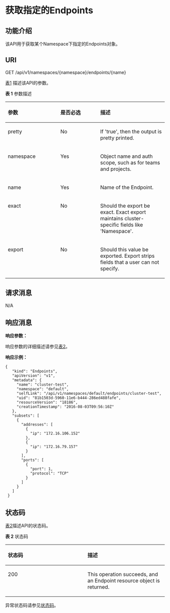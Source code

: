 # 获取指定的Endpoints<a name="cce_02_0061"></a>

## 功能介绍<a name="zh-cn_topic_0079615072_section885082"></a>

该API用于获取某个Namespace下指定的Endpoints对象。

## URI<a name="s4c063734e7b04b8aa1818085c9fdd5f3"></a>

GET /api/v1/namespaces/\{namespace\}/endpoints/\{name\}

[表1](#zh-cn_topic_0079615072_table12571834)  描述该API的参数。

**表 1**  参数描述

<a name="zh-cn_topic_0079615072_table12571834"></a>
<table><thead align="left"><tr id="zh-cn_topic_0079615072_row52268049"><th class="cellrowborder" valign="top" width="33%" id="mcps1.2.4.1.1"><p id="zh-cn_topic_0079615072_p5853587"><a name="zh-cn_topic_0079615072_p5853587"></a><a name="zh-cn_topic_0079615072_p5853587"></a>参数</p>
</th>
<th class="cellrowborder" valign="top" width="25%" id="mcps1.2.4.1.2"><p id="p24602870201644"><a name="p24602870201644"></a><a name="p24602870201644"></a>是否必选</p>
</th>
<th class="cellrowborder" valign="top" width="42%" id="mcps1.2.4.1.3"><p id="zh-cn_topic_0079615072_p19119237"><a name="zh-cn_topic_0079615072_p19119237"></a><a name="zh-cn_topic_0079615072_p19119237"></a>描述</p>
</th>
</tr>
</thead>
<tbody><tr id="zh-cn_topic_0079615072_row5154373"><td class="cellrowborder" valign="top" width="33%" headers="mcps1.2.4.1.1 "><p id="zh-cn_topic_0079615072_p14851049"><a name="zh-cn_topic_0079615072_p14851049"></a><a name="zh-cn_topic_0079615072_p14851049"></a>pretty</p>
</td>
<td class="cellrowborder" valign="top" width="25%" headers="mcps1.2.4.1.2 "><p id="zh-cn_topic_0079615072_p62084314"><a name="zh-cn_topic_0079615072_p62084314"></a><a name="zh-cn_topic_0079615072_p62084314"></a>No</p>
</td>
<td class="cellrowborder" valign="top" width="42%" headers="mcps1.2.4.1.3 "><p id="zh-cn_topic_0079615072_p62773503"><a name="zh-cn_topic_0079615072_p62773503"></a><a name="zh-cn_topic_0079615072_p62773503"></a>If 'true', then the output is pretty printed.</p>
</td>
</tr>
<tr id="zh-cn_topic_0079615072_row28090616"><td class="cellrowborder" valign="top" width="33%" headers="mcps1.2.4.1.1 "><p id="zh-cn_topic_0079615072_p60747463"><a name="zh-cn_topic_0079615072_p60747463"></a><a name="zh-cn_topic_0079615072_p60747463"></a>namespace</p>
</td>
<td class="cellrowborder" valign="top" width="25%" headers="mcps1.2.4.1.2 "><p id="zh-cn_topic_0079615072_p21597503"><a name="zh-cn_topic_0079615072_p21597503"></a><a name="zh-cn_topic_0079615072_p21597503"></a>Yes</p>
</td>
<td class="cellrowborder" valign="top" width="42%" headers="mcps1.2.4.1.3 "><p id="zh-cn_topic_0079615072_p4567303"><a name="zh-cn_topic_0079615072_p4567303"></a><a name="zh-cn_topic_0079615072_p4567303"></a>Object name and auth scope, such as for teams and projects.</p>
</td>
</tr>
<tr id="zh-cn_topic_0079615072_row41105728"><td class="cellrowborder" valign="top" width="33%" headers="mcps1.2.4.1.1 "><p id="zh-cn_topic_0079615072_p41229700"><a name="zh-cn_topic_0079615072_p41229700"></a><a name="zh-cn_topic_0079615072_p41229700"></a>name</p>
</td>
<td class="cellrowborder" valign="top" width="25%" headers="mcps1.2.4.1.2 "><p id="zh-cn_topic_0079615072_p51271404"><a name="zh-cn_topic_0079615072_p51271404"></a><a name="zh-cn_topic_0079615072_p51271404"></a>Yes</p>
</td>
<td class="cellrowborder" valign="top" width="42%" headers="mcps1.2.4.1.3 "><p id="zh-cn_topic_0079615072_p59343073"><a name="zh-cn_topic_0079615072_p59343073"></a><a name="zh-cn_topic_0079615072_p59343073"></a>Name of the Endpoint.</p>
</td>
</tr>
<tr id="rd4d1295455c740438ece36c229eb8c75"><td class="cellrowborder" valign="top" width="33%" headers="mcps1.2.4.1.1 "><p id="zh-cn_topic_0079615072_p145446584212"><a name="zh-cn_topic_0079615072_p145446584212"></a><a name="zh-cn_topic_0079615072_p145446584212"></a>exact</p>
</td>
<td class="cellrowborder" valign="top" width="25%" headers="mcps1.2.4.1.2 "><p id="zh-cn_topic_0079615072_p15454594218"><a name="zh-cn_topic_0079615072_p15454594218"></a><a name="zh-cn_topic_0079615072_p15454594218"></a>No</p>
</td>
<td class="cellrowborder" valign="top" width="42%" headers="mcps1.2.4.1.3 "><p id="zh-cn_topic_0079615072_p135451953426"><a name="zh-cn_topic_0079615072_p135451953426"></a><a name="zh-cn_topic_0079615072_p135451953426"></a>Should the export be exact. Exact export maintains cluster-specific fields like 'Namespace'.</p>
</td>
</tr>
<tr id="zh-cn_topic_0079615072_row798577421"><td class="cellrowborder" valign="top" width="33%" headers="mcps1.2.4.1.1 "><p id="zh-cn_topic_0079615072_p10989774219"><a name="zh-cn_topic_0079615072_p10989774219"></a><a name="zh-cn_topic_0079615072_p10989774219"></a>export</p>
</td>
<td class="cellrowborder" valign="top" width="25%" headers="mcps1.2.4.1.2 "><p id="zh-cn_topic_0079615072_p298187154210"><a name="zh-cn_topic_0079615072_p298187154210"></a><a name="zh-cn_topic_0079615072_p298187154210"></a>No</p>
</td>
<td class="cellrowborder" valign="top" width="42%" headers="mcps1.2.4.1.3 "><p id="zh-cn_topic_0079615072_p898677425"><a name="zh-cn_topic_0079615072_p898677425"></a><a name="zh-cn_topic_0079615072_p898677425"></a>Should this value be exported. Export strips fields that a user can not specify.</p>
</td>
</tr>
</tbody>
</table>

## 请求消息<a name="se5dc3a3d39a34f22a7353e5b56820ee1"></a>

N/A

## 响应消息<a name="sb016aaee185e4c39889395b7b34f7968"></a>

**响应参数：**

响应参数的详细描述请参见[表2](创建Endpoints.md#zh-cn_topic_0079614955_ref458759912)。

**响应示例：**

```
{ 
   "kind": "Endpoints", 
   "apiVersion": "v1", 
   "metadata": { 
     "name": "cluster-test", 
     "namespace": "default", 
     "selfLink": "/api/v1/namespaces/default/endpoints/cluster-test", 
     "uid": "81b1503d-5960-11e6-b444-286ed488fafe", 
     "resourceVersion": "18186", 
     "creationTimestamp": "2016-08-03T09:56:10Z" 
   }, 
   "subsets": [ 
     { 
       "addresses": [ 
         { 
           "ip": "172.16.106.152" 
         }, 
         { 
           "ip": "172.16.79.157" 
         } 
       ], 
       "ports": [ 
         { 
           "port": 1, 
           "protocol": "TCP" 
         } 
       ] 
     } 
   ] 
 }
```

## 状态码<a name="sf826b071d47f4d51bc560ff6f2ef1fbf"></a>

[表2](#zh-cn_topic_0079615072_table12672824)描述API的状态码。

**表 2**  状态码

<a name="zh-cn_topic_0079615072_table12672824"></a>
<table><thead align="left"><tr id="zh-cn_topic_0079615072_row17662689"><th class="cellrowborder" valign="top" width="50%" id="mcps1.2.3.1.1"><p id="p39753582201644"><a name="p39753582201644"></a><a name="p39753582201644"></a>状态码</p>
</th>
<th class="cellrowborder" valign="top" width="50%" id="mcps1.2.3.1.2"><p id="zh-cn_topic_0079615072_p55008403"><a name="zh-cn_topic_0079615072_p55008403"></a><a name="zh-cn_topic_0079615072_p55008403"></a>描述</p>
</th>
</tr>
</thead>
<tbody><tr id="zh-cn_topic_0079615072_row26495667"><td class="cellrowborder" valign="top" width="50%" headers="mcps1.2.3.1.1 "><p id="zh-cn_topic_0079615072_p65774263"><a name="zh-cn_topic_0079615072_p65774263"></a><a name="zh-cn_topic_0079615072_p65774263"></a>200</p>
</td>
<td class="cellrowborder" valign="top" width="50%" headers="mcps1.2.3.1.2 "><p id="zh-cn_topic_0079615072_p26115080"><a name="zh-cn_topic_0079615072_p26115080"></a><a name="zh-cn_topic_0079615072_p26115080"></a>This operation succeeds, and an Endpoint resource object is returned.</p>
</td>
</tr>
</tbody>
</table>

异常状态码请参见[状态码](状态码.md)。

